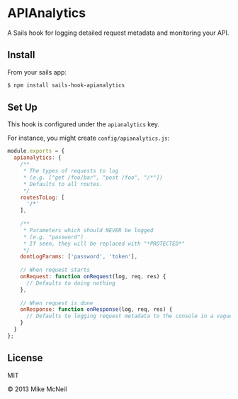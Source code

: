 # APIAnalytics
A Sails hook for logging detailed request metadata and monitoring your API.


## Install
From your sails app:

```bash
$ npm install sails-hook-apianalytics
```

## Set Up
This hook is configured under the `apianalytics` key.

For instance, you might create `config/apianalytics.js`:

```javascript
module.exports = {
  apianalytics: {
    /**
     * The types of requests to log
     * (e.g. ["get /foo/bar", "post /foo", "/*"])
     * Defaults to all routes.
     */
    routesToLog: [
      '/*'
    ],
    
    /**
     * Parameters which should NEVER be logged
     * (e.g. "password")
     * If seen, they will be replaced with "*PROTECTED*"
     */
    dontLogParams: ['password', 'token'],
    
    // When request starts
    onRequest: function onRequest(log, req, res) {
      // Defaults to doing nothing
    },
    
    // When request is done
    onResponse: function onResponse(log, req, res) {
      // Defaults to logging request metadata to the console in a vaguely attractive way
    }
  }
};
```

## License

MIT

&copy; 2013 Mike McNeil
